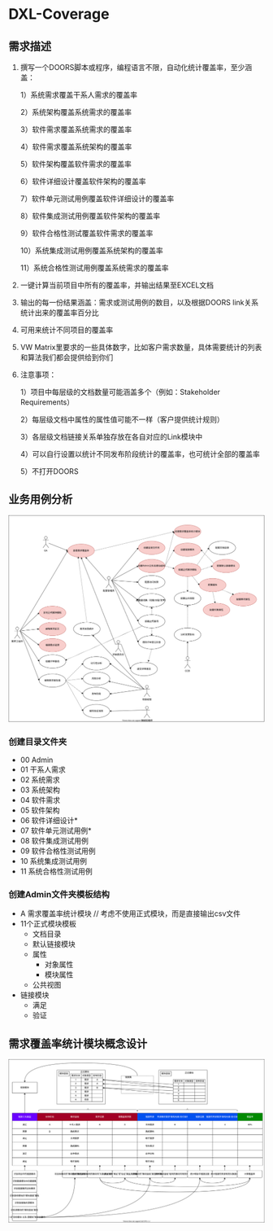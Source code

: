 # DXL-Coverage

## 需求描述

1. 撰写一个DOORS脚本或程序，编程语言不限，自动化统计覆盖率，至少涵盖：

    1）系统需求覆盖干系人需求的覆盖率

    2）系统架构覆盖系统需求的覆盖率

    3）软件需求覆盖系统需求的覆盖率

    4）软件需求覆盖系统架构的覆盖率

    5）软件架构覆盖软件需求的覆盖率

    6）软件详细设计覆盖软件架构的覆盖率

    7）软件单元测试用例覆盖软件详细设计的覆盖率

    8）软件集成测试用例覆盖软件架构的覆盖率

    9）软件合格性测试覆盖软件需求的覆盖率

    10）系统集成测试用例覆盖系统架构的覆盖率

    11）系统合格性测试用例覆盖系统需求的覆盖率

2. 一键计算当前项目中所有的覆盖率，并输出结果至EXCEL文档

3. 输出的每一份结果涵盖：需求或测试用例的数目，以及根据DOORS link关系统计出来的覆盖率百分比

4. 可用来统计不同项目的覆盖率

5. VW Matrix里要求的一些具体数字，比如客户需求数量，具体需要统计的列表和算法我们都会提供给到你们

6. 注意事项：

    1）项目中每层级的文档数量可能涵盖多个（例如：Stakeholder Requirements）

    2）每层级文档中属性的属性值可能不一样（客户提供统计规则）

    3）各层级文档链接关系单独存放在各自对应的Link模块中

    4）可以自行设置以统计不同发布阶段统计的覆盖率，也可统计全部的覆盖率

    5）不打开DOORS

## 业务用例分析

![Use Case Diagram](UseCase.drawio.svg)

### 创建目录文件夹

- 00 Admin
- 01 干系人需求
- 02 系统需求
- 03 系统架构
- 04 软件需求
- 05 软件架构
- 06 软件详细设计*
- 07 软件单元测试用例*
- 08 软件集成测试用例
- 09 软件合格性测试用例
- 10 系统集成测试用例
- 11 系统合格性测试用例

### 创建Admin文件夹模板结构

- A 需求覆盖率统计模块 // 考虑不使用正式模块，而是直接输出csv文件
- 11个正式模块模板
  - 文档目录
  - 默认链接模块
  - 属性
    - 对象属性
    - 模块属性
  - 公共视图
- 链接模块
  - 满足
  - 验证

## 需求覆盖率统计模块概念设计

![概念图](概念设计图.drawio.svg)